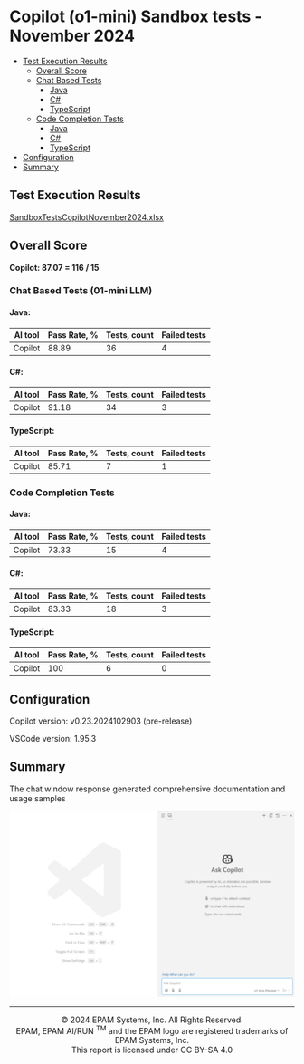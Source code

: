 # **Copilot (o1-mini) Sandbox tests - November 2024**

- [Test Execution Results](#test-execution-results)
    - [Overall Score](#overall-score)
    - [Chat Based Tests](#chat-based-tests)
        - [Java](#java)
        - [C#](#c)
        - [TypeScript](#typescript)
    - [Code Completion Tests](#code-completion-tests)
        - [Java](#java-1)
        - [C#](#c-1)
        - [TypeScript](#typescript-1)
- [Configuration](#configuration)
- [Summary](#summary)

## Test Execution Results
[SandboxTestsCopilotNovember2024.xlsx](../../../../reports/SandboxTestsCopilotO1miniNovember2024.xlsx)

## Overall Score
**Copilot: 87.07 = 116 / 15**

### Chat Based Tests (01-mini LLM)

#### Java:

| AI tool | Pass Rate, %  | Tests, count | Failed tests |
|---------|---------------|--------------|--------------|
| Copilot | 88.89         | 36           | 4            |

#### C#:

| AI tool | Pass Rate, % | Tests, count | Failed tests |
|---------|--------------|--------------|--------------|
| Copilot |  91.18       | 34           | 3            |

#### TypeScript:

| AI tool | Pass Rate, % | Tests, count | Failed tests |
|---------|--------------|--------------|--------------|
| Copilot | 85.71        | 7            | 1            |

### Code Completion Tests

#### Java:

| AI tool | Pass Rate, % | Tests, count | Failed tests |
|---------|--------------|--------------|--------------|
| Copilot | 73.33        | 15           | 4            |

#### C#:

| AI tool | Pass Rate, % | Tests, count | Failed tests |
|---------|--------------|--------------|--------------|
| Copilot | 83.33        | 18           | 3            |

#### TypeScript:

| AI tool | Pass Rate, % | Tests, count | Failed tests |
|---------|--------------|--------------|--------------|
| Copilot | 100          | 6            | 0            |

## Configuration

Copilot version: v0.23.2024102903 (pre-release)

VSCode version: 1.95.3

## Summary

The chat window response generated comprehensive documentation and usage samples

![example-configuration.png](../../../../images/sandbox-test/copilot/copilot-01mini-config.png)

---
<p style="text-align: center;">    © 2024 EPAM Systems, Inc. All Rights Reserved.<br/>    EPAM, EPAM AI/RUN <sup>TM</sup> and the EPAM logo are registered trademarks of EPAM Systems, Inc.<br>    This report is licensed under CC BY-SA 4.0<br/></p> 